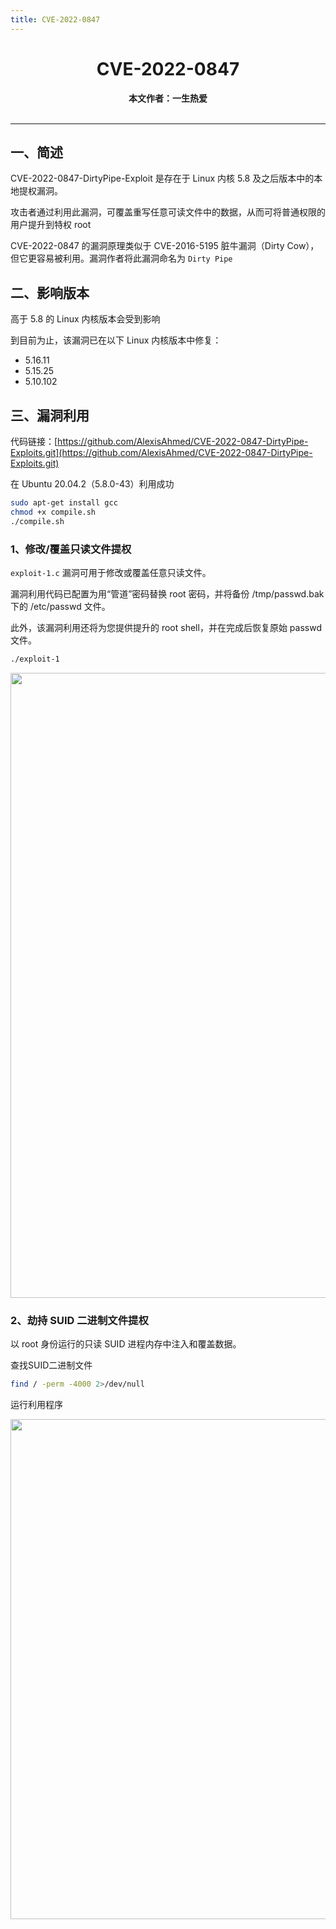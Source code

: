 ```yaml
---
title: CVE-2022-0847
---
```


<center><h1>CVE-2022-0847</h1><b>本文作者：一生热爱</b><br><br></center>

---

## 一、简述

CVE-2022-0847-DirtyPipe-Exploit 是存在于 Linux 内核 5.8 及之后版本中的本地提权漏洞。

攻击者通过利用此漏洞，可覆盖重写任意可读文件中的数据，从而可将普通权限的用户提升到特权 root

CVE-2022-0847 的漏洞原理类似于 CVE-2016-5195 脏牛漏洞（Dirty Cow），但它更容易被利用。漏洞作者将此漏洞命名为 `Dirty Pipe`

## 二、影响版本

高于 5.8 的 Linux 内核版本会受到影响

到目前为止，该漏洞已在以下 Linux 内核版本中修复：

- 5.16.11
- 5.15.25
- 5.10.102

## 三、漏洞利用

代码链接：[https://github.com/AlexisAhmed/CVE-2022-0847-DirtyPipe-Exploits.git](https://github.com/AlexisAhmed/CVE-2022-0847-DirtyPipe-Exploits.git)

在 Ubuntu 20.04.2（5.8.0-43）利用成功

```bash
sudo apt-get install gcc
chmod +x compile.sh
./compile.sh
```

### 1、修改/覆盖只读文件提权

`exploit-1.c` 漏洞可用于修改或覆盖任意只读文件。

漏洞利用代码已配置为用“管道”密码替换 root 密码，并将备份 /tmp/passwd.bak 下的 /etc/passwd 文件。

此外，该漏洞利用还将为您提供提升的 root shell，并在完成后恢复原始 passwd 文件。

```bash
./exploit-1
```

<img width="1000" src="/img/Snipaste_2022-07-07_20-52-24.png">

### 2、劫持 SUID 二进制文件提权

以 root 身份运行的只读 SUID 进程内存中注入和覆盖数据。

查找SUID二进制文件

```bash
find / -perm -4000 2>/dev/null
```

运行利用程序

<img width="800" src="/img/Snipaste_2022-07-07_20-54-36.png">

<Vssue />

<script>
export default {
    mounted () {
      this.$page.lastUpdated = "2022年7月7日"
    }
  }
</script>